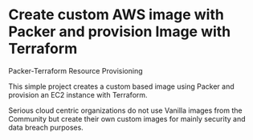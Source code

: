 # Create custom AWS image with Packer and provision Image with Terraform
 Packer-Terraform Resource Provisioning

This simple project creates a custom based image using Packer and provision an EC2 instance with Terraform.

Serious cloud centric organizations do not use Vanilla images from the Community but create their own custom images for mainly security and data breach purposes. 
